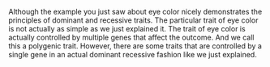Although the example you just saw about eye color nicely demonstrates the
principles of dominant and recessive traits. The particular trait of eye color
is not actually as simple as we just explained it. The trait of eye color is
actually controlled by multiple genes that affect the outcome. And we call this
a polygenic trait. However, there are some traits that are controlled by a
single gene in an actual dominant recessive fashion like we just explained.
